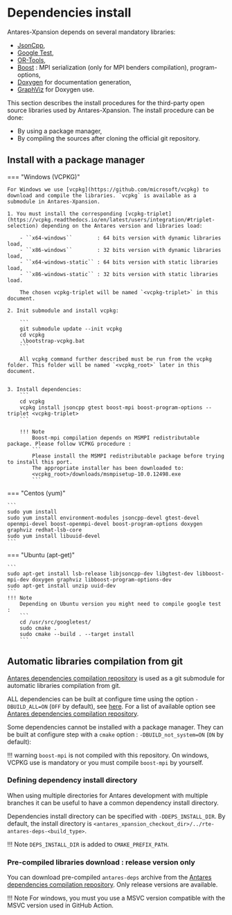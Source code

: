 # Dependencies install

Antares-Xpansion depends on several mandatory libraries:

- [JsonCpp](https://github.com/open-source-parsers/jsoncpp),
- [Google Test](https://github.com/google/googletest),
- [OR-Tools](https://github.com/AntaresSimulatorTeam/or-tools/tree/rte_dev_sirius),
- [Boost](https://www.boost.org/) : MPI serialization (only for MPI benders compilation), program-options,
- [Doxygen](https://www.doxygen.nl/index.html) for documentation generation,
- [GraphViz](https://graphviz.org/) for Doxygen use.

This section describes the install procedures for the third-party open source libraries used by Antares-Xpansion.
The install procedure can be done:

- By using a package manager,
- By compiling the sources after cloning the official git repository.

## Install with a package manager

=== "Windows (VCPKG)"

    For Windows we use [vcpkg](https://github.com/microsoft/vcpkg) to download and compile the libraries. `vcpkg` is available as a submodule in Antares-Xpansion.
    
    1. You must install the corresponding [vcpkg-triplet](https://vcpkg.readthedocs.io/en/latest/users/integration/#triplet-selection) depending on the Antares version and libraries load:
    
        - ``x64-windows``        : 64 bits version with dynamic libraries load,
        - ``x86-windows``        : 32 bits version with dynamic libraries load,
        - ``x64-windows-static`` : 64 bits version with static libraries load,
        - ``x86-windows-static`` : 32 bits version with static libraries load.
    
        The chosen vcpkg-triplet will be named `<vcpkg-triplet>` in this document.
    
    2. Init submodule and install vcpkg:
    
        ```
        git submodule update --init vcpkg
        cd vcpkg
        .\bootstrap-vcpkg.bat
        ```
        
        All vcpkg command further described must be run from the vcpkg folder. This folder will be named `<vcpkg_root>` later in this document.
    
    
    3. Install dependencies:
        ```
        cd vcpkg
        vcpkg install jsoncpp gtest boost-mpi boost-program-options --triplet <vcpkg-triplet> 
        ```
        
        !!! Note
            Boost-mpi compilation depends on MSMPI redistributable package. Please follow VCPKG procedure :
            ```
            Please install the MSMPI redistributable package before trying to install this port.
            The appropriate installer has been downloaded to:
            <vcpkg_root>/downloads/msmpisetup-10.0.12498.exe
            ``` 

=== "Centos (yum)"

    ```
    sudo yum install 
    sudo yum install environment-modules jsoncpp-devel gtest-devel openmpi-devel boost-openmpi-devel boost-program-options doxygen graphviz redhat-lsb-core
    sudo yum install libuuid-devel
    ```

=== "Ubuntu (apt-get)"

    ```
    sudo apt-get install lsb-release libjsoncpp-dev libgtest-dev libboost-mpi-dev doxygen graphviz libboost-program-options-dev
    sudo apt-get install unzip uuid-dev
    ```
    !!! Note
        Depending on Ubuntu version you might need to compile google test :
        ```
        cd /usr/src/googletest/
        sudo cmake .
        sudo cmake --build . --target install
        ```

## Automatic libraries compilation from git

[Antares dependencies compilation repository](https://github.com/AntaresSimulatorTeam/antares-deps) is used as a git submodule for automatic libraries compilation from git.

ALL dependencies can be built at configure time using the option `-DBUILD_ALL=ON` (`OFF` by default), see [here](3-Build.md#configure). For a list of available option see [Antares dependencies compilation repository](https://github.com/AntaresSimulatorTeam/antares-deps).

Some dependencies cannot be installed with a package manager. They can be built at configure step with a `cmake` option  : `-DBUILD_not_system=ON` (`ON` by default):

!!! warning 
    `boost-mpi` is not compiled with this repository. On windows, VCPKG use is mandatory or you must compile `boost-mpi` by yourself.

### Defining dependency install directory

When using multiple directories for Antares development with multiple branches it can be useful to have a common dependency install directory.

Dependencies install directory can be specified with `-DDEPS_INSTALL_DIR`. By default, the install directory is `<antares_xpansion_checkout_dir>/../rte-antares-deps-<build_type>`.

!!! Note
    `DEPS_INSTALL_DIR` is added to `CMAKE_PREFIX_PATH`.

### Pre-compiled libraries download : release version only
You can download pre-compiled `antares-deps` archive from the [Antares dependencies compilation repository][antares-deps-url]. Only release versions are available.

!!! Note
    For windows, you must you use a MSVC version compatible with the MSVC version used in GitHub Action.

[antares-deps-url]: https://github.com/AntaresSimulatorTeam/antares-deps/releases/tag/v2.0.0-rc2

